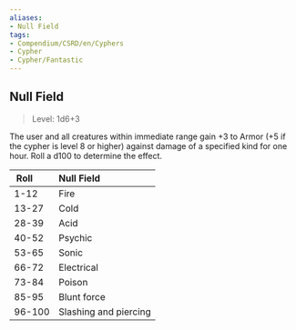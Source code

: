 ```yaml
---
aliases:
- Null Field
tags:
- Compendium/CSRD/en/Cyphers
- Cypher
- Cypher/Fantastic
---
```


  
## Null Field  
>Level: 1d6+3  
  
The user and all creatures within immediate range gain +3 to Armor (+5 if the cypher is level 8 or higher) against damage of a specified kind for one hour. Roll a d100 to determine the effect.  

|  Roll &nbsp; &nbsp; &nbsp; | Null Field  |  
| ------------- | :----------- |  
| 1-12 | Fire |  
| 13-27 | Cold |  
| 28-39 | Acid |  
| 40-52 | Psychic |  
| 53-65 | Sonic |  
| 66-72 | Electrical |  
| 73-84 | Poison |  
| 85-95 | Blunt force |  
| 96-100 | Slashing and piercing |